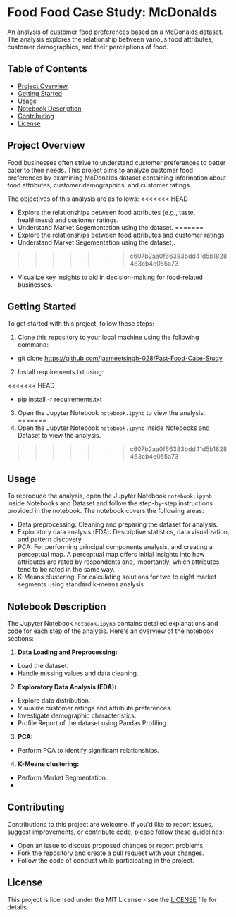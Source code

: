 # Food Food Case Study: McDonalds

An analysis of customer food preferences based on a McDonalds dataset. The analysis explores the relationship between various food attributes, customer demographics, and their perceptions of food.

## Table of Contents

- [Project Overview](#project-overview)
- [Getting Started](#getting-started)
- [Usage](#usage)
- [Notebook Description](#notebook-description)
- [Contributing](#contributing)
- [License](#license)

## Project Overview

Food businesses often strive to understand customer preferences to better cater to their needs. This project aims to analyze customer food preferences by examining McDonalds dataset containing information about food attributes, customer demographics, and customer ratings.

The objectives of this analysis are as follows:
<<<<<<< HEAD
- Explore the relationships between food attributes (e.g., taste, healthiness) and customer ratings.
- Understand Market Segementation using the dataset.
=======
- Explore the relationships between food attributes and customer ratings.
- Understand Market Segementation using the dataset,.
>>>>>>> c607b2aa0f66383bdd41d5b1828463cb4e055a73
- Visualize key insights to aid in decision-making for food-related businesses.

## Getting Started

To get started with this project, follow these steps:

1. Clone this repository to your local machine using the following command:

-  git clone https://github.com/jasmeetsingh-028/Fast-Food-Case-Study

2. Install requirements.txt using:

<<<<<<< HEAD
- pip install -r requirements.txt

3. Open the Jupyter Notebook `notebook.ipynb` to view the analysis.
=======
3. Open the Jupyter Notebook `notebook.ipynb` inside Notebooks and Dataset to view the analysis.
>>>>>>> c607b2aa0f66383bdd41d5b1828463cb4e055a73

## Usage

To reproduce the analysis, open the Jupyter Notebook `notebook.ipynb` inside Notebooks and Dataset and follow the step-by-step instructions provided in the notebook. The notebook covers the following areas:

- Data preprocessing: Cleaning and preparing the dataset for analysis.
- Exploratory data analysis (EDA): Descriptive statistics, data visualization, and pattern discovery.
- PCA: For performing principal components analysis, and creating a perceptual map. A perceptual map offers initial insights into how attributes are rated by respondents and, importantly, which attributes tend to be rated in the same way.
- K-Means clustering: For calculating solutions for two to eight market segments using standard k-means analysis

## Notebook Description

The Jupyter Notebook `notbook.ipynb` contains detailed explanations and code for each step of the analysis. Here's an overview of the notebook sections:

1. **Data Loading and Preprocessing:**
- Load the dataset.
- Handle missing values and data cleaning.

2. **Exploratory Data Analysis (EDA):**
- Explore data distribution.
- Visualize customer ratings and attribute preferences.
- Investigate demographic characteristics.
- Profile Report of the dataset using Pandas Profiling.

3. **PCA:**
- Perform PCA to identify significant relationships.

4. **K-Means clustering:**
- Perform Market Segmentation.
- 

## Contributing

Contributions to this project are welcome. If you'd like to report issues, suggest improvements, or contribute code, please follow these guidelines:

- Open an issue to discuss proposed changes or report problems.
- Fork the repository and create a pull request with your changes.
- Follow the code of conduct while participating in the project.

## License

This project is licensed under the MIT License - see the [LICENSE](LICENSE) file for details.
